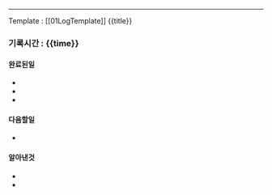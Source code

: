 ____
Template : [[01LogTemplate]]
{{title}}
### 기록시간 : {{time}}

#### 완료된일
+ 
+ 
+ 
#### 다음할일
+ 
#### 알아낸것
+ 
+ 